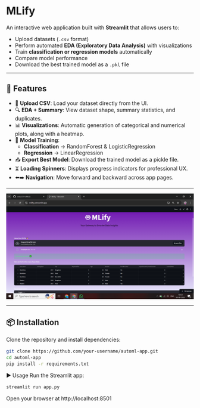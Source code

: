 # MLify

An interactive web application built with **Streamlit** that allows users to:
- Upload datasets (`.csv` format)
- Perform automated **EDA (Exploratory Data Analysis)** with visualizations
- Train **classification or regression models** automatically
- Compare model performance
- Download the best trained model as a `.pkl` file

---

## 🚀 Features

- 📂 **Upload CSV**: Load your dataset directly from the UI.  
- 🔍 **EDA + Summary**: View dataset shape, summary statistics, and duplicates.  
- 📊 **Visualizations**: Automatic generation of categorical and numerical plots, along with a heatmap.  
- 🤖 **Model Training**:  
  - **Classification** → RandomForest & LogisticRegression  
  - **Regression** → LinearRegression  
- 📥 **Export Best Model**: Download the trained model as a pickle file.  
- ⏳ **Loading Spinners**: Displays progress indicators for professional UX.  
- ⬅️➡️ **Navigation**: Move forward and backward across app pages.

---

![Demo ScreenShot](mlify.png)

---
## 📦 Installation

Clone the repository and install dependencies:

```bash
git clone https://github.com/your-username/automl-app.git
cd automl-app
pip install -r requirements.txt
```
▶️ Usage
Run the Streamlit app:
```bash
streamlit run app.py
```
Open your browser at http://localhost:8501
